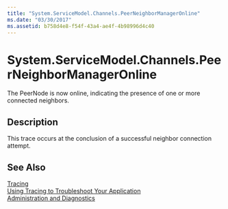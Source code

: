 ```yaml
---
title: "System.ServiceModel.Channels.PeerNeighborManagerOnline"
ms.date: "03/30/2017"
ms.assetid: b758d4e8-f54f-43a4-ae4f-4b98996d4c40
---
```

# System.ServiceModel.Channels.PeerNeighborManagerOnline
The PeerNode is now online, indicating the presence of one or more connected neighbors.  
  
## Description  
 This trace occurs at the conclusion of a successful neighbor connection attempt.  
  
## See Also  
 [Tracing](../../../../../docs/framework/wcf/diagnostics/tracing/index.md)  
 [Using Tracing to Troubleshoot Your Application](../../../../../docs/framework/wcf/diagnostics/tracing/using-tracing-to-troubleshoot-your-application.md)  
 [Administration and Diagnostics](../../../../../docs/framework/wcf/diagnostics/index.md)
